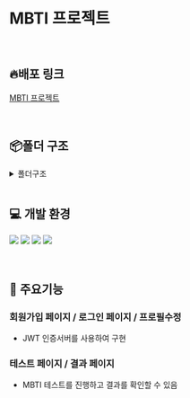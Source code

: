 # MBTI 프로젝트

<br/>

## 🔥배포 링크

[MBTI 프로젝트](링크)

<br/>

## 📦폴더 구조

<details>
<summary>폴더구조</summary>

📦mbti-project
┣ 📂public
┃ ┗ 📜vite.svg
┣ 📂src
┃ ┣ 📂api
┃ ┃ ┣ 📜auth.js
┃ ┃ ┗ 📜testResults.js
┃ ┣ 📂assets
┃ ┃ ┗ 📜react.svg
┃ ┣ 📂components
┃ ┃ ┣ 📜AuthForm.jsx
┃ ┃ ┣ 📜Layout.jsx
┃ ┃ ┣ 📜ProtectedRoute.jsx
┃ ┃ ┣ 📜TestForm.jsx
┃ ┃ ┣ 📜TestResultItem.jsx
┃ ┃ ┗ 📜TestResultList.jsx
┃ ┣ 📂data
┃ ┃ ┗ 📜questions.js
┃ ┣ 📂pages
┃ ┃ ┣ 📜Home.jsx
┃ ┃ ┣ 📜Login.jsx
┃ ┃ ┣ 📜Profile.jsx
┃ ┃ ┣ 📜Signup.jsx
┃ ┃ ┣ 📜TestPage.jsx
┃ ┃ ┣ 📜TestResultPage.jsx
┃ ┃ ┗ 📜TestReultMine.jsx
┃ ┣ 📂utils
┃ ┃ ┗ 📜mbtiCalculator.jsx
┃ ┣ 📜App.css
┃ ┣ 📜App.jsx
┃ ┣ 📜index.css
┃ ┗ 📜main.jsx
┣ 📜.gitignore
┣ 📜db.json
┣ 📜eslint.config.js
┣ 📜index.html
┣ 📜package.json
┣ 📜postcss.config.js
┣ 📜README.md
┣ 📜tailwind.config.js
┣ 📜vite.config.js
┗ 📜yarn.lock

 </details>

<br/>

## 💻 개발 환경

![](https://img.shields.io/badge/JavaScript-F7DF1E?style=for-the-badge&logo=JavaScript&logoColor=white)
![](https://img.shields.io/badge/HTML5-E34F26?style=for-the-badge&logo=HTML5&logoColor=white)
![](https://img.shields.io/badge/CSS3-1572B6?style=for-the-badge&logo=CSS3&logoColor=white)
![](https://img.shields.io/badge/React-61DAFB?style=for-the-badge&logo=React&logoColor=white)

<br/>

## 🔎 주요기능

### 회원가입 페이지 / 로그인 페이지 / 프로필수정

- JWT 인증서버를 사용하여 구현
  <br/>

### 테스트 페이지 / 결과 페이지

- MBTI 테스트를 진행하고 결과를 확인할 수 있음

  <br/>

<br/>
